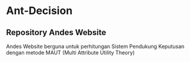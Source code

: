 # Ant-Decision

## Repository Andes Website

Andes Website berguna untuk perhitungan Sistem Pendukung Keputusan dengan metode MAUT (Multi Attribute Utility Theory)